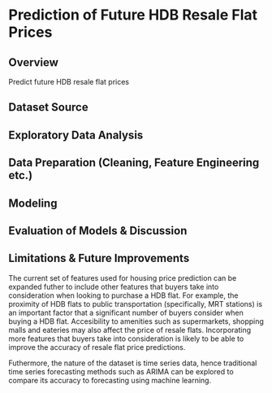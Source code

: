# Prediction of Future HDB Resale Flat Prices
## Overview
Predict future HDB resale flat prices

## Dataset Source

## Exploratory Data Analysis

## Data Preparation (Cleaning, Feature Engineering etc.)

## Modeling


## Evaluation of Models & Discussion


## Limitations & Future Improvements
The current set of features used for housing price prediction can be expanded futher to include other features that buyers take into consideration when looking to purchase a HDB flat. For example, the proximity of HDB flats to public transportation (specifically, MRT stations) is an important factor that a significant number of buyers consider when buying a HDB flat. Accesibility to amenities such as supermarkets, shopping malls and eateries may also affect the price of resale flats. Incorporating more features that buyers take into consideration is likely to be able to improve the accuracy of resale flat price predictions.

Futhermore, the nature of the dataset is time series data, hence traditional time series forecasting methods such as ARIMA can be explored to compare its accuracy to forecasting using machine learning.
